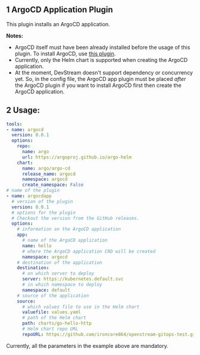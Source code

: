 ## 1 ArgoCD Application Plugin

This plugin installs an ArgoCD application.

**Notes:**
- ArgoCD itself must have been already installed before the usage of this plugin. To install ArgoCD, use [this plugin](https://github.com/merico-dev/stream/blob/main/docs/argocd_plugin.md).
- Currently, only the Helm chart is supported when creating the ArgoCD application.
- At the moment, DevStream doesn't support dependency or concurrency yet. So, in the config file, the ArgoCD app plugin must be placed _after_ the ArgoCD plugin if you want to install ArgoCD first then create the ArgoCD application.

## 2 Usage:

```yaml
tools:
- name: argocd
  version: 0.0.1
  options:
    repo:
      name: argo
      url: https://argoproj.github.io/argo-helm
    chart:
      name: argo/argo-cd
      release_name: argocd
      namespace: argocd
      create_namespace: False
# name of the plugin
- name: argocdapp
  # version of the plugin
  version: 0.0.1
  # options for the plugin
  # Checkout the version from the GitHub releases.
  options:
    # information on the ArgoCD application
    app:
      # name of the ArgoCD application
      name: hello
      # where the ArgoCD application CRD will be created
      namespace: argocd
    # destination of the application
    destination:
      # on which server to deploy
      server: https://kubernetes.default.svc
      # in which namespace to deploy
      namespace: default
    # source of the application
    source:
      # which values file to use in the Helm chart
      valuefile: values.yaml
      # path of the Helm chart
      path: charts/go-hello-http
      # Helm chart repo URL
      repoURL: https://github.com/ironcore864/openstream-gitops-test.git
```

Currently, all the parameters in the example above are mandatory.

